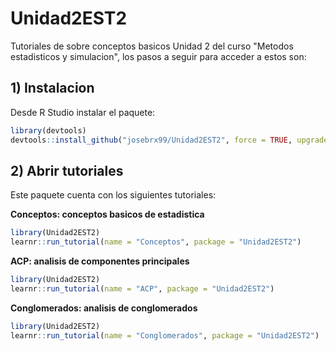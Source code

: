 <!-- README.md is generated from README.Rmd. Please edit that file -->

# Unidad2EST2

<!-- badges: start -->
<!-- badges: end -->

Tutoriales de sobre conceptos basicos Unidad 2 del curso "Metodos estadisticos y simulacion", los pasos a seguir para acceder a estos son:

## 1) Instalacion

Desde R Studio instalar el paquete:

``` r
library(devtools)
devtools::install_github("josebrx99/Unidad2EST2", force = TRUE, upgrade = TRUE)
```

## 2) Abrir tutoriales

Este paquete cuenta con los siguientes tutoriales:

**Conceptos: conceptos basicos de estadistica**
``` r
library(Unidad2EST2)
learnr::run_tutorial(name = "Conceptos", package = "Unidad2EST2")
```

**ACP: analisis de componentes principales**
``` r
library(Unidad2EST2)
learnr::run_tutorial(name = "ACP", package = "Unidad2EST2")
```

**Conglomerados: analisis de conglomerados**
``` r
library(Unidad2EST2)
learnr::run_tutorial(name = "Conglomerados", package = "Unidad2EST2")
```







